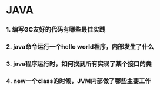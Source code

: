 # JAVA

### 1. 编写GC友好的代码有哪些最佳实践

### 2. java命令运行一个hello world程序，内部发生了什么

### 3. java程序运行时，如何找到所有实现了某个接口的类

### 4. new一个class的时候，JVM内部做了哪些主要工作
